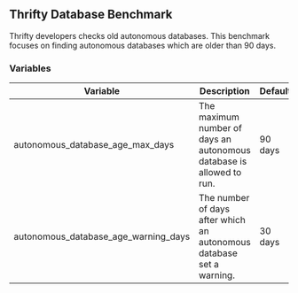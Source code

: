 ## Thrifty Database Benchmark

Thrifty developers checks old autonomous databases. This benchmark focuses on finding autonomous databases which are older than 90 days.

### Variables

| Variable | Description | Default |
| - | - | - |
| autonomous_database_age_max_days | The maximum number of days an autonomous database is allowed to run. | 90 days |
| autonomous_database_age_warning_days | The number of days after which an autonomous database set a warning. | 30 days |
